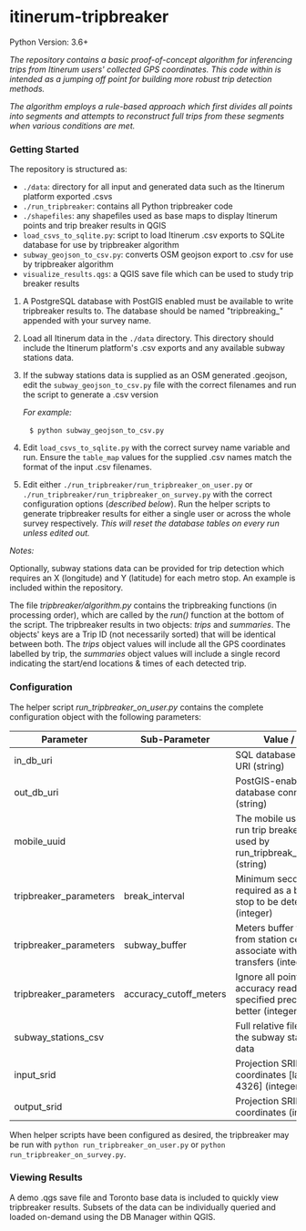 # itinerum-tripbreaker

Python Version: 3.6+


_The repository contains a basic proof-of-concept algorithm for inferencing trips from Itinerum users' collected GPS coordinates. This code within is intended as a jumping off point for building more robust trip detection methods._

_The algorithm employs a rule-based approach which first divides all points into segments and attempts to reconstruct full trips from these segments when various conditions are met._

### Getting Started

The repository is structured as:

 - `./data`: directory for all input and generated data such as the Itinerum platform exported .csvs
 - `./run_tripbreaker`: contains all Python tripbreaker code
- `./shapefiles`: any shapefiles used as base maps to display Itinerum points and trip breaker results in QGIS
- `load_csvs_to_sqlite.py`: script to load Itinerum .csv exports to SQLite database for use by tripbreaker algorithm
- `subway_geojson_to_csv.py`: converts OSM geojson export to .csv for use by tripbreaker algorithm
- `visualize_results.qgs`: a QGIS save file which can be used to study trip breaker results



1. A PostgreSQL database with PostGIS enabled must be available to write tripbreaker results to. The database should be named "tripbreaking_" appended with your survey name.

2. Load all Itinerum data in the `./data` directory. This directory should include the Itinerum platform's .csv exports and any available subway stations data.

3. If the subway stations data is supplied as an OSM generated .geojson, edit the `subway_geojson_to_csv.py` file with the correct filenames and run the script to generate a .csv version

   *For example:*

   ​	``` $ python subway_geojson_to_csv.py```

4. Edit `load_csvs_to_sqlite.py` with the correct survey name variable and run. Ensure the `table_map` values for the supplied .csv names match the format of the input .csv filenames.

5. Edit either `./run_tripbreaker/run_tripbreaker_on_user.py` or `./run_tripbreaker/run_tripbreaker_on_survey.py` with the correct configuration options (*described below*). Run the helper scripts to generate tripbreaker results for either a single user or across the whole survey respectively. *This will reset the database tables on every run unless edited out.*

*Notes:*

Optionally, subway stations data can be provided for trip detection which requires an X (longitude) and Y (latitude) for each metro stop. An example is included within the repository.

The file *tripbreaker/algorithm.py* contains the tripbreaking functions (in processing order), which are called by the *run()* function at the bottom of the script. The tripbreaker results in two objects: *trips* and *summaries*. The objects' keys are a Trip ID (not necessarily sorted) that will be identical between both. The *trips* object values will include all the GPS coordinates labelled by trip, the *summaries* object values will include a single record indicating the start/end locations & times of each detected trip.

### Configuration

The helper script *run_tripbreaker_on_user.py* contains the complete configuration object with the following parameters:

| Parameter              | Sub-Parameter          | Value / Type                             |
| ---------------------- | ---------------------- | ---------------------------------------- |
| in_db_uri              |                        | SQL database connection URI (string)     |
| out_db_uri             |                        | PostGIS-enabled database connection URI (string) |
| mobile_uuid            |                        | The mobile user's uuid to run trip breaker on [only used by run_tripbreak_on_user.py] (string) |
| tripbreaker_parameters | break_interval         | Minimum seconds required as a break for stop to be detected (integer) |
| tripbreaker_parameters | subway_buffer          | Meters buffer to extend from station centroid to associate with station for transfers (integer) |
| tripbreaker_parameters | accuracy_cutoff_meters | Ignore all points with an accuracy reading of the specified precision or better (integer) |
| subway_stations_csv    |                        | Full relative filepath for the subway stations .csv data |
| input_srid             |                        | Projection SRID of input coordinates [lat/lon: 4326] (integer) |
| output_srid            |                        | Projection SRID for output coordinates (integer) |

When helper scripts have been configured as desired, the tripbreaker may be run with `python run_tripbreaker_on_user.py`  or `python run_tripbreaker_on_survey.py`.

### Viewing Results

A demo .qgs save file and Toronto base data is included to quickly view tripbreaker results. Subsets of the data can be individually queried and loaded on-demand using the DB Manager within QGIS. 
